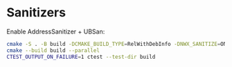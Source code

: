 <!-- SPDX-License-Identifier: Apache-2.0 -->
# Sanitizers

Enable AddressSanitizer + UBSan:
```bash
cmake -S . -B build -DCMAKE_BUILD_TYPE=RelWithDebInfo -DNWX_SANITIZE=ON
cmake --build build --parallel
CTEST_OUTPUT_ON_FAILURE=1 ctest --test-dir build
```
